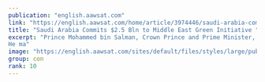 ```yaml
---
publication: "english.aawsat.com"
link: "https://english.aawsat.com/home/article/3974446/saudi-arabia-commits-25-bln-middle-east-green-initiative"
title: "Saudi Arabia Commits $2.5 Bln to Middle East Green Initiative "
excerpt: "Prince Mohammed bin Salman, Crown Prince and Prime Minister, announced on Monday that Saudi Arabia was committing 2.5 billion dollars to the Middle East Green Initiative for the next ten years. 
He ma"
image: "https://english.aawsat.com/sites/default/files/styles/large/public/2022/11/07/lmyr_mhmd_bn_slmn_ytwst_lqd_wlmswwlyn_lmshrkyn_fy_tlq_lqm_lthny_mn_mbdr_lshrq_lwst_lkhdr_0.jpeg?itok=mNXDycHm"
group: con
rank: 10
---
```


